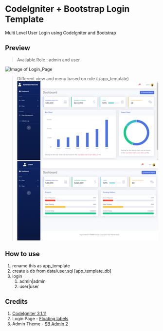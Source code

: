 # CodeIgniter + Bootstrap Login Template
 Multi Level User Login using CodeIgniter and Bootstrap
 
## Preview
> Available Role : admin and user

![Image of Login_Page]([https://github.com/hanifnoerr/codeigniter_bootstrap_login/blob/master/data/page_login.png](https://drive.google.com/file/d/18E8b8pRrm80k3M5sqirA5lYOsODk-KOm/view?usp=drive_link))

> Different view and menu based on role (./app_template)
![Image of Admin_Page](https://github.com/hanifnoerr/codeigniter_bootstrap_login/blob/master/data/page_admin.png)
![Image of User_Page](https://github.com/hanifnoerr/codeigniter_bootstrap_login/blob/master/data/page_user.png)

## How to use
1. rename this as app_template
2. create a db from data/user.sql [app_template_db]
3. login
   1. admin|admin
   2. user|user
   
## Credits
1. [CodeIgniter 3.1.11](https://codeigniter.com/)
2. Login Page - [Floating labels](https://drive.google.com/file/d/18E8b8pRrm80k3M5sqirA5lYOsODk-KOm/view?usp=drive_link)
3. Admin Theme - [SB Admin 2](https://startbootstrap.com/themes/sb-admin-2/)
